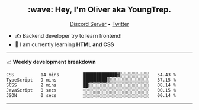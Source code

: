 <h2 align="center">:wave: Hey, I'm Oliver aka YoungTrep.</h2>
<p align="center">
  <a href="https://discord.gg/CfRPnCDEaN">Discord Server</a> •
  <a href="https://twitter.com/trep_young">Twitter</a>
</p>

- ✍️ Backend developer try to learn frontend!
- 📝 I am currently learning **HTML and CSS**

-------

📈 **Weekly development breakdown**
<!--START_SECTION:waka-->

```text
CSS          14 mins         █████████████▓░░░░░░░░░░░   54.43 %
TypeScript   9 mins          █████████▒░░░░░░░░░░░░░░░   37.15 %
SCSS         2 mins          ██░░░░░░░░░░░░░░░░░░░░░░░   08.14 %
JavaScript   0 secs          ░░░░░░░░░░░░░░░░░░░░░░░░░   00.15 %
JSON         0 secs          ░░░░░░░░░░░░░░░░░░░░░░░░░   00.14 %
```

<!--END_SECTION:waka-->

-------
